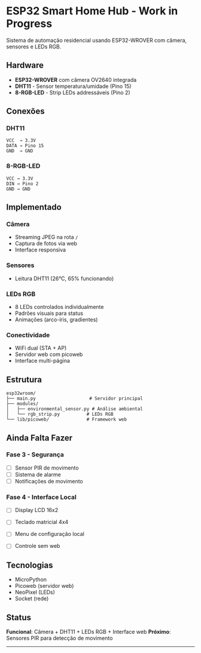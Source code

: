 # ESP32 Smart Home Hub - Work in Progress

Sistema de automação residencial usando ESP32-WROVER com câmera, sensores e LEDs RGB.

## Hardware

- **ESP32-WROVER** com câmera OV2640 integrada
- **DHT11** - Sensor temperatura/umidade (Pino 15)
- **8-RGB-LED** - Strip LEDs addressáveis (Pino 2)

## Conexões

### DHT11
```
VCC  → 3.3V
DATA → Pino 15
GND  → GND
```

### 8-RGB-LED
```
VCC → 3.3V
DIN → Pino 2  
GND → GND
```

## Implementado

### Câmera
- Streaming JPEG na rota `/`
- Captura de fotos via web
- Interface responsiva

### Sensores
- Leitura DHT11 (26°C, 65% funcionando)


### LEDs RGB
- 8 LEDs controlados individualmente
- Padrões visuais para status
- Animações (arco-íris, gradientes)

### Conectividade
- WiFi dual (STA + AP)
- Servidor web com picoweb
- Interface multi-página

## Estrutura

```
esp32wroom/
├── main.py                    # Servidor principal
├── modules/
│   ├── environmental_sensor.py # Análise ambiental
│   └── rgb_strip.py          # LEDs RGB
└── lib/picoweb/              # Framework web
```


## Ainda Falta Fazer

### Fase 3 - Segurança
- [ ] Sensor PIR de movimento
- [ ] Sistema de alarme
- [ ] Notificações de movimento

### Fase 4 - Interface Local  
- [ ] Display LCD 16x2
- [ ] Teclado matricial 4x4
- [ ] Menu de configuração local
- [ ] Controle sem web



## Tecnologias

- MicroPython
- Picoweb (servidor web)
- NeoPixel (LEDs)
- Socket (rede)

## Status

**Funcional**: Câmera + DHT11 + LEDs RGB + Interface web
**Próximo**: Sensores PIR para detecção de movimento

---
